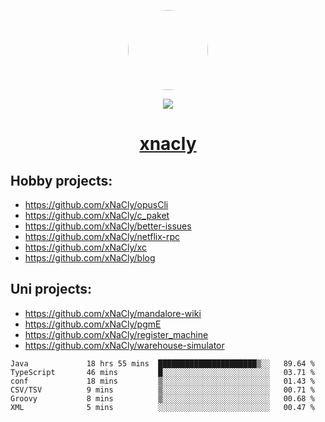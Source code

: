 <p align="center">
  <img style="border-radius: 100px" width="128" height="128" src="https://avatars.githubusercontent.com/u/47723417?v=4"/>
</p>
<p align="center">
  <img src="https://komarev.com/ghpvc/?username=xnacly&&style=flat-square"/>
</p>

<h1 align="center"><a href="https://xnacly.me"> xnacly</a> </h1>

## Hobby projects:
- https://github.com/xNaCly/opusCli
- https://github.com/xNaCly/c_paket
- https://github.com/xNaCly/better-issues
- https://github.com/xNaCly/netflix-rpc
- https://github.com/xNaCly/xc
- https://github.com/xNaCly/blog

## Uni projects:
- https://github.com/xNaCly/mandalore-wiki
- https://github.com/xNaCly/pgmE
- https://github.com/xNaCly/register_machine
- https://github.com/xNaCly/warehouse-simulator


<!--START_SECTION:waka-->

```text
Java             18 hrs 55 mins  ██████████████████████▒░░   89.64 %
TypeScript       46 mins         █░░░░░░░░░░░░░░░░░░░░░░░░   03.71 %
conf             18 mins         ▒░░░░░░░░░░░░░░░░░░░░░░░░   01.43 %
CSV/TSV          9 mins          ▒░░░░░░░░░░░░░░░░░░░░░░░░   00.71 %
Groovy           8 mins          ▒░░░░░░░░░░░░░░░░░░░░░░░░   00.68 %
XML              5 mins          ░░░░░░░░░░░░░░░░░░░░░░░░░   00.47 %
```

<!--END_SECTION:waka-->
